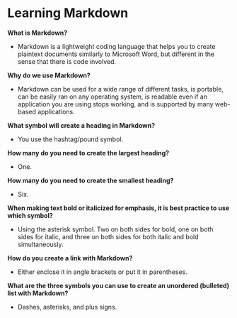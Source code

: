 # Learning Markdown

**What is Markdown?**

- Markdown is a lightweight coding language that helps you to create plaintext documents similarly to Microsoft Word, but different in the sense that there is code involved.

**Why do we use Markdown?**

- Markdown can be used for a wide range of different tasks, is portable, can be easily ran on any operating system, is readable even if an application you are using stops working, and is supported by many web-based applications.

**What symbol will create a heading in Markdown?**

- You use the hashtag/pound symbol.

**How many do you need to create the largest heading?**

- One.

**How many do you need to create the smallest heading?**

- Six.

**When making text bold or italicized for emphasis, it is best practice to use which symbol?**

- Using the asterisk symbol. Two on both sides for bold, one on both sides for italic, and three on both sides for both italic and bold simultaneously.

**How do you create a link with Markdown?**

- Either enclose it in angle brackets or put it in parentheses.

**What are the three symbols you can use to create an unordered (bulleted) list with Markdown?**

- Dashes, asterisks, and plus signs.
